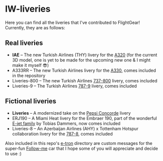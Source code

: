 # IW-liveries

Here you can find all the liveries that I've contributed to FlightGear!
Currently, they are as follows:

## Real liveries
* **IAE** – The new Turkish Airlines (THY) livery for the [A320](https://github.com/legoboyvdlp/A320-family) (for the current 3D model, one is yet to be made for the upcoming new one & I might make it myself 😎)
* A333RR – The new Turkish Airlines livery for the [A330](https://github.com/JMaverick16/Airbus_A330), comes included in the repository
* Liveries-800 – The new Turkish Airlines [737-800](https://github.com/YV3399/737-800YV) livery, comes included
* Liveries-9 – The Turkish Airlines [787-9](https://github.com/IskenderWang/787-family) livery, comes included

## Fictional liveries
* **Liveries** – A modernized take on the [Pepsi Concorde](http://www.concordesst.com/history/events/pepsi.html) livery
* ERJ190 – A Miami Heat livery for the Embraer 190, part of the wonderful [E-jet family](https://github.com/tdammers/E-jet-family-YV) by Tobias Dammers, now comes included
* Liveries-8 – An Azerbaijan Airlines (AHY) x Tottenham Hotspur collaboration livery for the [787-8](https://github.com/IskenderWang/787-family), comes included

Also included in this repo's [e-tron](e-tron) directory are custom messages for the super-fun [Follow-me](https://github.com/WEIHAOLEE/followme_e-tron) car that I hope some of you will appreciate and decide to use :)
